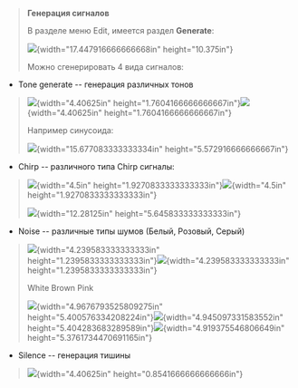 > **Генерация сигналов**
>
> В разделе меню Edit, имеется раздел **Generate**:
>
> ![](vertopal_3a8f39912abb42fd8ca4862111801488/media/image1.png){width="17.447916666666668in"
> height="10.375in"}
>
> Можно сгенерировать 4 вида сигналов:

-   Tone generate -- генерация различных тонов

> ![](vertopal_3a8f39912abb42fd8ca4862111801488/media/image2.png){width="4.40625in"
> height="1.7604166666666667in"}![](vertopal_3a8f39912abb42fd8ca4862111801488/media/image3.png){width="4.40625in"
> height="1.7604166666666667in"}
>
> Например синусоида:
>
> ![](vertopal_3a8f39912abb42fd8ca4862111801488/media/image4.png){width="15.677083333333334in"
> height="5.572916666666667in"}

-   Chirp -- различного типа Chirp сигналы:

> ![](vertopal_3a8f39912abb42fd8ca4862111801488/media/image5.png){width="4.5in"
> height="1.9270833333333333in"}![](vertopal_3a8f39912abb42fd8ca4862111801488/media/image6.png){width="4.5in"
> height="1.9270833333333333in"}
>
> ![](vertopal_3a8f39912abb42fd8ca4862111801488/media/image7.png){width="12.28125in"
> height="5.645833333333333in"}

-   Noise -- различные типы шумов (Белый, Розовый, Серый)

> ![](vertopal_3a8f39912abb42fd8ca4862111801488/media/image8.png){width="4.239583333333333in"
> height="1.2395833333333333in"}![](vertopal_3a8f39912abb42fd8ca4862111801488/media/image9.png){width="4.239583333333333in"
> height="1.2395833333333333in"}
>
> White Brown Pink
>
> ![](vertopal_3a8f39912abb42fd8ca4862111801488/media/image10.png){width="4.9676793525809275in"
> height="5.400576334208224in"}![](vertopal_3a8f39912abb42fd8ca4862111801488/media/image11.png){width="4.945097331583552in"
> height="5.404283683289589in"}![](vertopal_3a8f39912abb42fd8ca4862111801488/media/image12.png){width="4.919375546806649in"
> height="5.3761734470691165in"}

-   Silence -- генерация тишины

> ![](vertopal_3a8f39912abb42fd8ca4862111801488/media/image13.png){width="4.40625in"
> height="0.8541666666666666in"}
